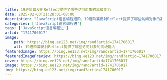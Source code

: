 ```yaml
---
title: 19进阶篇反射Reflect提供了哪些访问对象的高级能力
date: 2025-02-03T21:28:01+08:00
description: "JavaScript语言编程进阶，19进阶篇反射Reflect提供了哪些访问对象的高级能力"
categories: ['JavaScript语言编程进']
tags: ['JavaScript语言编程进']
artid: "1741706017"
image:
    path: https://bing.ee123.net/img/rand?artid=1741706017
    alt: 19进阶篇反射Reflect提供了哪些访问对象的高级能力
featuredImage: https://bing.ee123.net/img/rand?artid=1741706017
featuredImagePreview: https://bing.ee123.net/img/rand?artid=1741706017
cover: https://bing.ee123.net/img/rand?artid=1741706017
image: https://bing.ee123.net/img/rand?artid=1741706017
img: https://bing.ee123.net/img/rand?artid=1741706017
---
```


